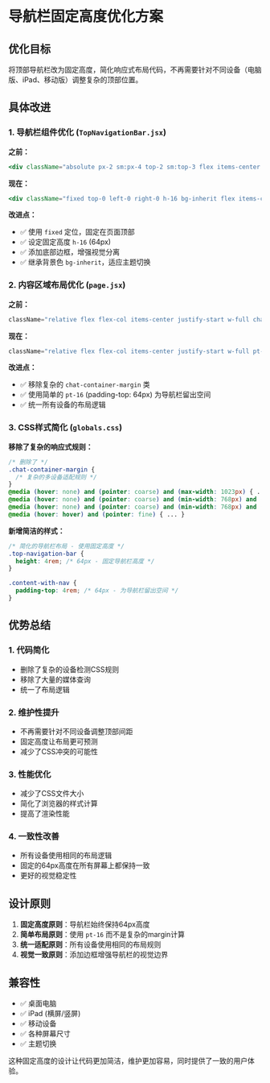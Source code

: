 # 导航栏固定高度优化方案

## 优化目标
将顶部导航栏改为固定高度，简化响应式布局代码，不再需要针对不同设备（电脑版、iPad、移动版）调整复杂的顶部位置。

## 具体改进

### 1. 导航栏组件优化 (`TopNavigationBar.jsx`)

**之前：**
```jsx
<div className="absolute px-2 sm:px-4 top-2 sm:top-3 flex items-center justify-between w-full z-30">
```

**现在：**
```jsx
<div className="fixed top-0 left-0 right-0 h-16 bg-inherit flex items-center justify-between px-2 sm:px-4 z-30 border-b border-gray-200/20">
```

**改进点：**
- ✅ 使用 `fixed` 定位，固定在页面顶部
- ✅ 设定固定高度 `h-16` (64px)
- ✅ 添加底部边框，增强视觉分离
- ✅ 继承背景色 `bg-inherit`，适应主题切换

### 2. 内容区域布局优化 (`page.jsx`)

**之前：**
```jsx
className="relative flex flex-col items-center justify-start w-full chat-container-margin max-h-screen overflow-y-auto"
```

**现在：**
```jsx
className="relative flex flex-col items-center justify-start w-full pt-16 max-h-screen overflow-y-auto"
```

**改进点：**
- ✅ 移除复杂的 `chat-container-margin` 类
- ✅ 使用简单的 `pt-16` (padding-top: 64px) 为导航栏留出空间
- ✅ 统一所有设备的布局逻辑

### 3. CSS样式简化 (`globals.css`)

**移除了复杂的响应式规则：**
```css
/* 删除了 */
.chat-container-margin {
  /* 复杂的多设备适配规则 */
}
@media (hover: none) and (pointer: coarse) and (max-width: 1023px) { ... }
@media (hover: none) and (pointer: coarse) and (min-width: 768px) and (max-width: 1023px) and (orientation: portrait) { ... }
@media (hover: none) and (pointer: coarse) and (min-width: 768px) and (max-width: 1023px) and (orientation: landscape) { ... }
@media (hover: hover) and (pointer: fine) { ... }
```

**新增简洁的样式：**
```css
/* 简化的导航栏布局 - 使用固定高度 */
.top-navigation-bar {
  height: 4rem; /* 64px - 固定导航栏高度 */
}

.content-with-nav {
  padding-top: 4rem; /* 64px - 为导航栏留出空间 */
}
```

## 优势总结

### 1. **代码简化**
- 删除了复杂的设备检测CSS规则
- 移除了大量的媒体查询
- 统一了布局逻辑

### 2. **维护性提升**
- 不再需要针对不同设备调整顶部间距
- 固定高度让布局更可预测
- 减少了CSS冲突的可能性

### 3. **性能优化**
- 减少了CSS文件大小
- 简化了浏览器的样式计算
- 提高了渲染性能

### 4. **一致性改善**
- 所有设备使用相同的布局逻辑
- 固定的64px高度在所有屏幕上都保持一致
- 更好的视觉稳定性

## 设计原则

1. **固定高度原则**：导航栏始终保持64px高度
2. **简单布局原则**：使用 `pt-16` 而不是复杂的margin计算
3. **统一适配原则**：所有设备使用相同的布局规则
4. **视觉一致原则**：添加边框增强导航栏的视觉边界

## 兼容性
- ✅ 桌面电脑
- ✅ iPad (横屏/竖屏)
- ✅ 移动设备
- ✅ 各种屏幕尺寸
- ✅ 主题切换

这种固定高度的设计让代码更加简洁，维护更加容易，同时提供了一致的用户体验。

